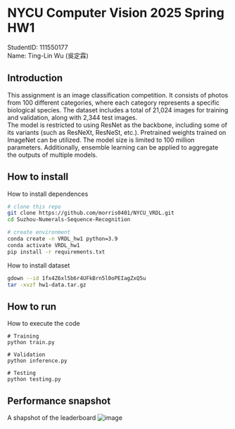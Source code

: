 # NYCU Computer Vision 2025 Spring HW1
StudentID: 111550177 \
Name: Ting-Lin Wu (吳定霖)

## Introduction
This assignment is an image classification competition. It consists of photos from 100 different categories, where each category represents a specific biological species. The dataset includes a total of 21,024 images for training and validation, along with 2,344 test images.  
The model is restricted to using ResNet as the backbone, including some of its variants (such as ResNeXt, ResNeSt, etc.). Pretrained weights trained on ImageNet can be utilized. The model size is limited to 100 million parameters. Additionally, ensemble learning can be applied to aggregate the outputs of multiple models.


## How to install
How to install dependences
```bash
# clone this repo
git clone https://github.com/morris0401/NYCU_VRDL.git
cd Suzhou-Numerals-Sequence-Recognition

# create environment
conda create -n VRDL_hw1 python=3.9
conda activate VRDL_hw1
pip install -r requirements.txt
```

How to install dataset
```bash
gdown --id 1fx4Z6xl5b6r4UFkBrn5l0oPEIagZxQ5u
tar -xvzf hw1-data.tar.gz
```

## How to run
How to execute the code
```
# Training
python train.py

# Validation
python inference.py

# Testing
python testing.py
```

## Performance snapshot
A shapshot of the leaderboard
![image](assets/leaderboard.jpg)
